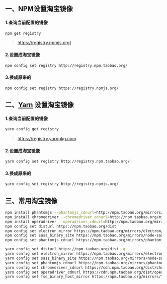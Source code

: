 ## 一、NPM设置淘宝镜像

#### 1.查询当前配置的镜像

```bash
npm get registry
```
> <https://registry.npmjs.org/>

#### 2.设置成淘宝镜像

```bash
npm config set registry http://registry.npm.taobao.org/
```

#### 3.换成原来的

```bash
npm config set registry https://registry.npmjs.org/
```

## 二、[Yarn](https://so.csdn.net/so/search?q=Yarn\&spm=1001.2101.3001.7020) 设置淘宝镜像

#### 1.查询当前配置的镜像

```bash
yarn config get registry
```

> <https://registry.yarnpkg.com>

#### 2.设置成淘宝镜像

```bash
yarn config set registry http://registry.npm.taobao.org/
```

#### 3.换成原来的

```bash
yarn config set registry http://registry.npmjs.org/
```

## 三、常用淘宝镜像

```bash
npm install phantomjs --phantomjs_cdnurl=http://npm.taobao.org/mirrors/phantomjs
npm install chromedriver --chromedriver_cdnurl=http://npm.taobao.org/mirrors/chromedriver
npm install operadriver --operadriver_cdnurl=http://npm.taobao.org/mirrors/operadriver
npm config set disturl https://npm.taobao.org/dist
npm config set electron_mirror https://npm.taobao.org/mirrors/electron/
npm config set sass_binary_site https://npm.taobao.org/mirrors/node-sass/
npm config set phantomjs_cdnurl https://npm.taobao.org/mirrors/phantomjs/
```

```bash
yarn config set disturl https://npm.taobao.org/dist -g
yarn config set electron_mirror https://npm.taobao.org/mirrors/electron/ -g
yarn config set sass_binary_site https://npm.taobao.org/mirrors/node-sass/ -g
yarn config set phantomjs_cdnurl https://npm.taobao.org/mirrors/phantomjs/ -g
yarn config set chromedriver_cdnurl https://cdn.npm.taobao.org/dist/chromedriver -g
yarn config set operadriver_cdnurl https://cdn.npm.taobao.org/dist/operadriver -g
yarn config set fse_binary_host_mirror https://npm.taobao.org/mirrors/fsevents -g
```